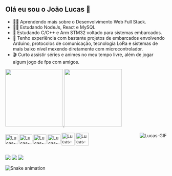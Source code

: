 ## Olá eu sou o João Lucas 👋
- 👨‍💻 Aprendendo mais sobre o Desenvolvimento Web Full Stack.
- 🕵️‍♂️ Estudando NodeJs, React e MySQL
- 🌱 Estudando  C/C++ e Arm STM32 voltado para sistemas embarcados.
- 🔩 Tenho experiência com bastante projetos de embarcados envolvendo Arduino, protocolos de comunicação, tecnologia LoRa e sistemas de mais baixo nível mexendo diretamente com microcontrolador. 
- 🎬 Curto assistir séries e animes no meu tempo livre, além de jogar algum jogo de fps com amigos.

<div>
  <a href="https://github.com/lucaskenp">
  <img height="180em" src="https://github-readme-stats.vercel.app/api?username=lucaskenp&show_icons=true&theme=vision-friendly-dark&include_all_commits=true&count_private=true"/>
  <img height="180em" src="https://github-readme-stats.vercel.app/api/top-langs/?username=lucaskenp&layout=compact&langs_count=7&theme=vision-friendly-dark"/>
</div>
  
<div style="display: inline_block"><br>
  <img align="center" alt="Lucas-C" height="30" width="40" src="https://raw.githubusercontent.com/jmnote/z-icons/master/svg/c.svg"/>
  <img align="center" alt="Lucas-C++" height="30" width="40" src="https://raw.githubusercontent.com/jmnote/z-icons/master/svg/cpp.svg"/>
  <img align="center" alt="Lucas-Git" height="30" width="40" src="https://raw.githubusercontent.com/jmnote/z-icons/master/svg/git.svg"/>
  <img align="center" alt="Lucas-Js" height="30" width="40" src="https://raw.githubusercontent.com/jmnote/z-icons/master/svg/javascript.svg"/>
  <img align="center" alt="Lucas-React"  width="40" src="https://img.icons8.com/bubbles/40/undefined/react.png"/>
  <img align="center" alt="Lucas-NodeJs" width="40" src="https://img.icons8.com/fluency/48/undefined/node-js.png"/>
  <img align="right" alt="Lucas-GIF" src="https://media.discordapp.net/attachments/530081636348592130/877010609533767751/ezgif.com-resize_1.gif"/>
</div>
  
##
<div> 
  <a href="https://www.instagram.com/lucaskenp/" target="_blank"><img src="https://img.shields.io/badge/-Instagram-%23E4405F?style=for-the-badge&logo=instagram&logoColor=white" target="_blank"></a>
  <a href = "mailto:lucasmonteirolima17@gmail.com"><img src="https://img.shields.io/badge/-Gmail-%23333?style=for-the-badge&logo=gmail&logoColor=white" target="_blank"></a>
  <a href="https://www.linkedin.com/in/lucas-lima-659098215/" target="_blank"><img src="https://img.shields.io/badge/-LinkedIn-%230077B5?style=for-the-badge&logo=linkedin&logoColor=white" target="_blank"></a>
 
![Snake animation](https://github.com/lucaskenp/lucaskenp/blob/output/github-contribution-grid-snake.svg)
  
</div>

